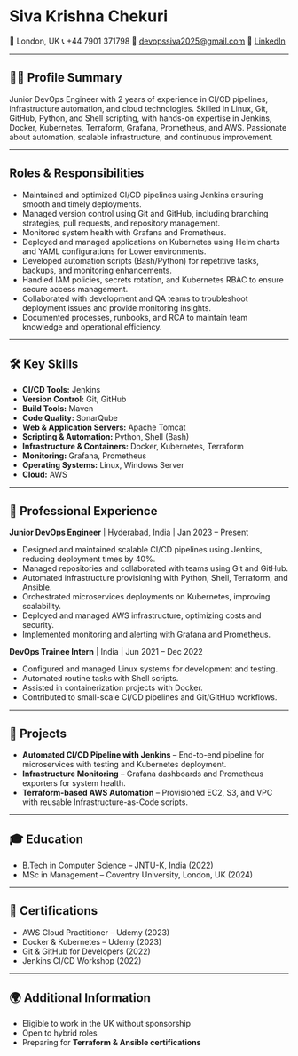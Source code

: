 # Siva Krishna Chekuri

📍 London, UK
📞 +44 7901 371798
📧 [devopssiva2025@gmail.com](mailto:devopssiva2025@gmail.com)
🔗 [LinkedIn](https://linkedin.com/in/sivakrishnachekuri)

---

## 👨‍💻 Profile Summary

Junior DevOps Engineer with 2 years of experience in CI/CD pipelines, infrastructure automation, and cloud technologies. Skilled in Linux, Git, GitHub, Python, and Shell scripting, with hands-on expertise in Jenkins, Docker, Kubernetes, Terraform, Grafana, Prometheus, and AWS. Passionate about automation, scalable infrastructure, and continuous improvement.

---

## Roles & Responsibilities

* Maintained and optimized CI/CD pipelines using Jenkins ensuring smooth and timely deployments.
* Managed version control using Git and GitHub, including branching strategies, pull requests, and repository management.
* Monitored system health with Grafana and Prometheus.
* Deployed and managed applications on Kubernetes using Helm charts and YAML configurations for Lower environments.
* Developed automation scripts (Bash/Python) for repetitive tasks, backups, and monitoring enhancements.
* Handled IAM policies, secrets rotation, and Kubernetes RBAC to ensure secure access management.
* Collaborated with development and QA teams to troubleshoot deployment issues and provide monitoring insights.
* Documented processes, runbooks, and RCA to maintain team knowledge and operational efficiency.

---

## 🛠️ Key Skills

* **CI/CD Tools:** Jenkins
* **Version Control:** Git, GitHub
* **Build Tools:** Maven
* **Code Quality:** SonarQube
* **Web & Application Servers:** Apache Tomcat
* **Scripting & Automation:** Python, Shell (Bash)
* **Infrastructure & Containers:** Docker, Kubernetes, Terraform
* **Monitoring:** Grafana, Prometheus
* **Operating Systems:** Linux, Windows Server
* **Cloud:** AWS

---

## 💼 Professional Experience

**Junior DevOps Engineer** | Hyderabad, India | Jan 2023 – Present

* Designed and maintained scalable CI/CD pipelines using Jenkins, reducing deployment times by 40%.
* Managed repositories and collaborated with teams using Git and GitHub.
* Automated infrastructure provisioning with Python, Shell, Terraform, and Ansible.
* Orchestrated microservices deployments on Kubernetes, improving scalability.
* Deployed and managed AWS infrastructure, optimizing costs and security.
* Implemented monitoring and alerting with Grafana and Prometheus.

**DevOps Trainee Intern** | India | Jun 2021 – Dec 2022

* Configured and managed Linux systems for development and testing.
* Automated routine tasks with Shell scripts.
* Assisted in containerization projects with Docker.
* Contributed to small-scale CI/CD pipelines and Git/GitHub workflows.

---

## 🚀 Projects

* **Automated CI/CD Pipeline with Jenkins** – End-to-end pipeline for microservices with testing and Kubernetes deployment.
* **Infrastructure Monitoring** – Grafana dashboards and Prometheus exporters for system health.
* **Terraform-based AWS Automation** – Provisioned EC2, S3, and VPC with reusable Infrastructure-as-Code scripts.

---

## 🎓 Education

* B.Tech in Computer Science – JNTU-K, India (2022)
* MSc in Management – Coventry University, London, UK (2024)

---

## 📜 Certifications

* AWS Cloud Practitioner – Udemy (2023)
* Docker & Kubernetes – Udemy (2023)
* Git & GitHub for Developers (2022)
* Jenkins CI/CD Workshop (2022)

---

## 🌍 Additional Information

* Eligible to work in the UK without sponsorship
* Open to hybrid roles
* Preparing for **Terraform & Ansible certifications**
